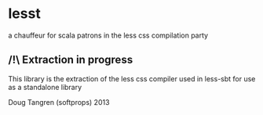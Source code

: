 # lesst

a chauffeur for scala patrons in the less css compilation party


## /!\ Extraction in progress

This library is the extraction of the less css compiler used
in less-sbt for use as a standalone library

Doug Tangren (softprops) 2013
